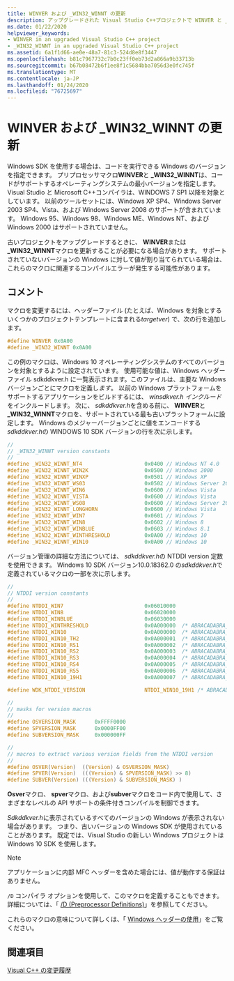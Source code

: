 ```yaml
---
title: WINVER および _WIN32_WINNT の更新
description: アップグレードされた Visual Studio C++プロジェクトで WINVER と _WIN32_WINNT マクロを更新するタイミングと方法。
ms.date: 01/22/2020
helpviewer_keywords:
- WINVER in an upgraded Visual Studio C++ project
- _WIN32_WINNT in an upgraded Visual Studio C++ project
ms.assetid: 6a1f1d66-ae0e-48a7-81c3-524d8e8f3447
ms.openlocfilehash: b81c7967732c7b0c23ff0eb73d2a866a9b33713b
ms.sourcegitcommit: b67b08472b6f1ee8f1c5684bba7056d3e0fc745f
ms.translationtype: MT
ms.contentlocale: ja-JP
ms.lasthandoff: 01/24/2020
ms.locfileid: "76725697"
---
```

# <a name="update-winver-and-_win32_winnt"></a>WINVER および _WIN32_WINNT の更新

Windows SDK を使用する場合は、コードを実行できる Windows のバージョンを指定できます。 プリプロセッサマクロ**WINVER**と **_WIN32_WINNT**は、コードがサポートするオペレーティングシステムの最小バージョンを指定します。 Visual Studio と Microsoft C++コンパイラは、WINDOWS 7 SP1 以降を対象としています。 以前のツールセットには、Windows XP SP4、Windows Server 2003 SP4、Vista、および Windows Server 2008 のサポートが含まれています。 Windows 95、Windows 98、Windows ME、Windows NT、および Windows 2000 はサポートされていません。

古いプロジェクトをアップグレードするときに、 **WINVER**または **_WIN32_WINNT**マクロを更新することが必要になる場合があります。 サポートされていないバージョンの Windows に対して値が割り当てられている場合は、これらのマクロに関連するコンパイルエラーが発生する可能性があります。

## <a name="remarks"></a>コメント

マクロを変更するには、ヘッダーファイル (たとえば、Windows を対象とするいくつかのプロジェクトテンプレートに含まれる*targetver*) で、次の行を追加します。

```C
#define WINVER 0x0A00
#define _WIN32_WINNT 0x0A00
```

この例のマクロは、Windows 10 オペレーティングシステムのすべてのバージョンを対象とするように設定されています。 使用可能な値は、Windows ヘッダーファイル sdkddkver.h に一覧表示されます。このファイルは、主要な Windows バージョンごとにマクロを定義し*ます*。 以前の Windows プラットフォームをサポートするアプリケーションをビルドするには、 *winsdkver.h インクルード*をインクルードします。 次に、 *sdkddkver.h*を含める前に、 **WINVER**と **_WIN32_WINNT**マクロを、サポートされている最も古いプラットフォームに設定します。 Windows のメジャーバージョンごとに値をエンコードする*sdkddkver.h*の WINDOWS 10 SDK バージョンの行を次に示します。

```C
//
// _WIN32_WINNT version constants
//
#define _WIN32_WINNT_NT4                    0x0400 // Windows NT 4.0
#define _WIN32_WINNT_WIN2K                  0x0500 // Windows 2000
#define _WIN32_WINNT_WINXP                  0x0501 // Windows XP
#define _WIN32_WINNT_WS03                   0x0502 // Windows Server 2003
#define _WIN32_WINNT_WIN6                   0x0600 // Windows Vista
#define _WIN32_WINNT_VISTA                  0x0600 // Windows Vista
#define _WIN32_WINNT_WS08                   0x0600 // Windows Server 2008
#define _WIN32_WINNT_LONGHORN               0x0600 // Windows Vista
#define _WIN32_WINNT_WIN7                   0x0601 // Windows 7
#define _WIN32_WINNT_WIN8                   0x0602 // Windows 8
#define _WIN32_WINNT_WINBLUE                0x0603 // Windows 8.1
#define _WIN32_WINNT_WINTHRESHOLD           0x0A00 // Windows 10
#define _WIN32_WINNT_WIN10                  0x0A00 // Windows 10
```

バージョン管理の詳細な方法については、 *sdkddkver.h*の NTDDI version 定数を使用できます。 Windows 10 SDK バージョン10.0.18362.0 の*sdkddkver.h*で定義されているマクロの一部を次に示します。

```C
//
// NTDDI version constants
//
#define NTDDI_WIN7                          0x06010000
#define NTDDI_WIN8                          0x06020000
#define NTDDI_WINBLUE                       0x06030000
#define NTDDI_WINTHRESHOLD                  0x0A000000  /* ABRACADABRA_THRESHOLD */
#define NTDDI_WIN10                         0x0A000000  /* ABRACADABRA_THRESHOLD */
#define NTDDI_WIN10_TH2                     0x0A000001  /* ABRACADABRA_WIN10_TH2 */
#define NTDDI_WIN10_RS1                     0x0A000002  /* ABRACADABRA_WIN10_RS1 */
#define NTDDI_WIN10_RS2                     0x0A000003  /* ABRACADABRA_WIN10_RS2 */
#define NTDDI_WIN10_RS3                     0x0A000004  /* ABRACADABRA_WIN10_RS3 */
#define NTDDI_WIN10_RS4                     0x0A000005  /* ABRACADABRA_WIN10_RS4 */
#define NTDDI_WIN10_RS5                     0x0A000006  /* ABRACADABRA_WIN10_RS5 */
#define NTDDI_WIN10_19H1                    0x0A000007  /* ABRACADABRA_WIN10_19H1*/

#define WDK_NTDDI_VERSION                   NTDDI_WIN10_19H1 /* ABRACADABRA_WIN10_19H1 */

//
// masks for version macros
//
#define OSVERSION_MASK      0xFFFF0000
#define SPVERSION_MASK      0x0000FF00
#define SUBVERSION_MASK     0x000000FF

//
// macros to extract various version fields from the NTDDI version
//
#define OSVER(Version)  ((Version) & OSVERSION_MASK)
#define SPVER(Version)  (((Version) & SPVERSION_MASK) >> 8)
#define SUBVER(Version) (((Version) & SUBVERSION_MASK) )
```

**Osver**マクロ、 **spver**マクロ、および**subver**マクロをコード内で使用して、さまざまなレベルの API サポートの条件付きコンパイルを制御できます。

*Sdkddkver.h*に表示されているすべてのバージョンの Windows が表示されない場合があります。 つまり、古いバージョンの Windows SDK が使用されていることがあります。 既定では、Visual Studio の新しい Windows プロジェクトは Windows 10 SDK を使用します。

> [!NOTE]
> アプリケーションに内部 MFC ヘッダーを含めた場合には、値が動作する保証はありません。

`/D` コンパイラ オプションを使用して、このマクロを定義することもできます。 詳細については、「 [/D (Preprocessor Definitions)](../build/reference/d-preprocessor-definitions.md)」を参照してください。

これらのマクロの意味について詳しくは、「 [Windows ヘッダーの使用](/windows/win32/WinProg/using-the-windows-headers)」をご覧ください。

## <a name="see-also"></a>関連項目

[Visual C++ の変更履歴](../porting/visual-cpp-change-history-2003-2015.md)
